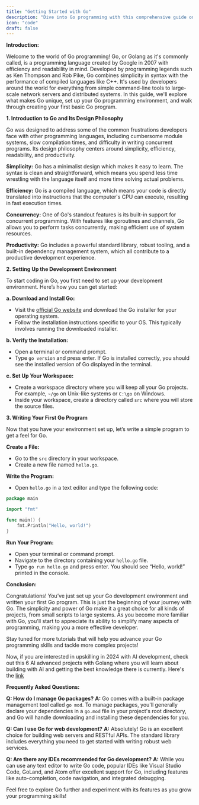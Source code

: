 ```yaml
---
title: "Getting Started with Go"
description: "Dive into Go programming with this comprehensive guide on its philosophy, setting up your development environment, and writing your first Go program. Perfect for beginners!"
icon: "code"
draft: false
---
```


**Introduction:**

Welcome to the world of Go programming! Go, or Golang as it's commonly called, is a programming language created by Google in 2007 with efficiency and readability in mind. Developed by programming legends such as Ken Thompson and Rob Pike, Go combines simplicity in syntax with the performance of compiled languages like C++. It's used by developers around the world for everything from simple command-line tools to large-scale network servers and distributed systems. In this guide, we'll explore what makes Go unique, set up your Go programming environment, and walk through creating your first basic Go program.

**1. Introduction to Go and Its Design Philosophy**

Go was designed to address some of the common frustrations developers face with other programming languages, including cumbersome module systems, slow compilation times, and difficulty in writing concurrent programs. Its design philosophy centers around simplicity, efficiency, readability, and productivity.

**Simplicity:** Go has a minimalist design which makes it easy to learn. The syntax is clean and straightforward, which means you spend less time wrestling with the language itself and more time solving actual problems.

**Efficiency:** Go is a compiled language, which means your code is directly translated into instructions that the computer's CPU can execute, resulting in fast execution times.

**Concurrency:** One of Go's standout features is its built-in support for concurrent programming. With features like goroutines and channels, Go allows you to perform tasks concurrently, making efficient use of system resources.

**Productivity:** Go includes a powerful standard library, robust tooling, and a built-in dependency management system, which all contribute to a productive development experience.

**2. Setting Up the Development Environment**

To start coding in Go, you first need to set up your development environment. Here’s how you can get started:

**a. Download and Install Go:**

- Visit the [official Go website](https://golang.org/dl/) and download the Go installer for your operating system.
- Follow the installation instructions specific to your OS. This typically involves running the downloaded installer.

**b. Verify the Installation:**

- Open a terminal or command prompt.
- Type `go version` and press enter. If Go is installed correctly, you should see the installed version of Go displayed in the terminal.

**c. Set Up Your Workspace:**

- Create a workspace directory where you will keep all your Go projects. For example, `~/go` on Unix-like systems or `C:\go` on Windows.
- Inside your workspace, create a directory called `src` where you will store the source files.

**3. Writing Your First Go Program**

Now that you have your environment set up, let’s write a simple program to get a feel for Go.

**Create a File:**

- Go to the `src` directory in your workspace.
- Create a new file named `hello.go`.

**Write the Program:**

- Open `hello.go` in a text editor and type the following code:

```go
package main

import "fmt"

func main() {
    fmt.Println("Hello, world!")
}
```

**Run Your Program:**

- Open your terminal or command prompt.
- Navigate to the directory containing your `hello.go` file.
- Type `go run hello.go` and press enter. You should see “Hello, world!” printed in the console.

**Conclusion:**

Congratulations! You’ve just set up your Go development environment and written your first Go program. This is just the beginning of your journey with Go. The simplicity and power of Go make it a great choice for all kinds of projects, from small scripts to large systems. As you become more familiar with Go, you'll start to appreciate its ability to simplify many aspects of programming, making you a more effective developer.

Stay tuned for more tutorials that will help you advance your Go programming skills and tackle more complex projects!

Now, if you are interested in upskilling in 2024 with AI development, check out this 6 AI advanced projects with Golang where you will learn about building with AI and getting the best knowledge there is currently. Here's the [link](https://akhilsharmatech.gumroad.com/l/zgxqq)

**Frequently Asked Questions:**

**Q: How do I manage Go packages?**
**A:** Go comes with a built-in package management tool called `go mod`. To manage packages, you'll generally declare your dependencies in a `go.mod` file in your project's root directory, and Go will handle downloading and installing these dependencies for you.

**Q: Can I use Go for web development?**
**A:** Absolutely! Go is an excellent choice for building web servers and RESTful APIs. The standard library includes everything you need to get started with writing robust web services.

**Q: Are there any IDEs recommended for Go development?**
**A:** While you can use any text editor to write Go code, popular IDEs like Visual Studio Code, GoLand, and Atom offer excellent support for Go, including features like auto-completion, code navigation, and integrated debugging.

Feel free to explore Go further and experiment with its features as you grow your programming skills!
